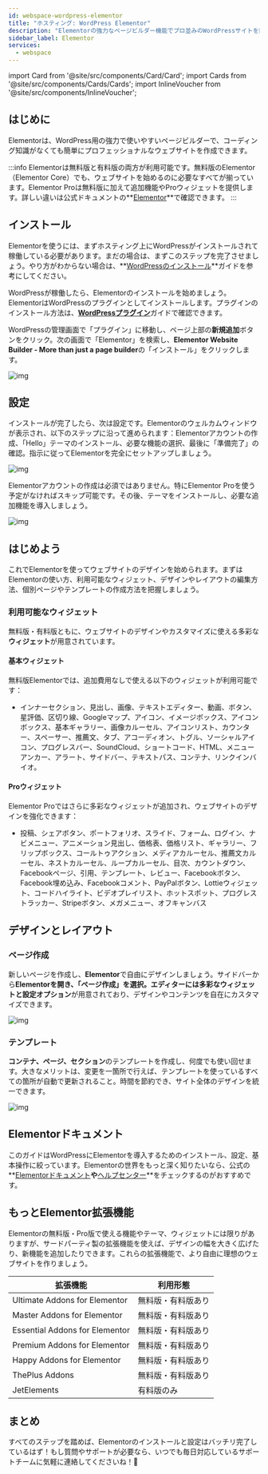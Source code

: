 ```yaml
---
id: webspace-wordpress-elementor
title: "ホスティング: WordPress Elementor"
description: "Elementorの強力なページビルダー機能でプロ並みのWordPressサイトを簡単に作成する方法をチェック → 今すぐ詳しく見る"
sidebar_label: Elementor
services:
  - webspace
---
```



import Card from '@site/src/components/Card/Card';
import Cards from '@site/src/components/Cards/Cards';
import InlineVoucher from '@site/src/components/InlineVoucher';



## はじめに

Elementorは、WordPress用の強力で使いやすいページビルダーで、コーディング知識がなくても簡単にプロフェッショナルなウェブサイトを作成できます。

:::info
Elementorは無料版と有料版の両方が利用可能です。無料版のElementor（Elementor Core）でも、ウェブサイトを始めるのに必要なすべてが揃っています。Elementor Proは無料版に加えて追加機能やProウィジェットを提供します。詳しい違いは公式ドキュメントの**[Elementor](https://elementor.com/help/elementor-pro-vs-free/)**で確認できます。
:::

<InlineVoucher />


## インストール

Elementorを使うには、まずホスティング上にWordPressがインストールされて稼働している必要があります。まだの場合は、まずこのステップを完了させましょう。やり方がわからない場合は、**[WordPressのインストール](webspace-wordpress.md)**ガイドを参考にしてください。

WordPressが稼働したら、Elementorのインストールを始めましょう。ElementorはWordPressのプラグインとしてインストールします。プラグインのインストール方法は、[**WordPressプラグイン**](webspace-wordpress-plugins.md)ガイドで確認できます。

WordPressの管理画面で「プラグイン」に移動し、ページ上部の**新規追加**ボタンをクリック。次の画面で「Elementor」を検索し、**Elementor Website Builder - More than just a page builder**の「インストール」をクリックします。

![img](https://screensaver01.zap-hosting.com/index.php/s/xcj9stZtAmY9cgJ/preview)



## 設定

インストールが完了したら、次は設定です。Elementorのウェルカムウィンドウが表示され、以下のステップに沿って進められます：Elementorアカウントの作成、「Hello」テーマのインストール、必要な機能の選択、最後に「準備完了」の確認。指示に従ってElementorを完全にセットアップしましょう。

![img](https://screensaver01.zap-hosting.com/index.php/s/6QN5trndZgfSano/download)

Elementorアカウントの作成は必須ではありません。特にElementor Proを使う予定がなければスキップ可能です。その後、テーマをインストールし、必要な追加機能を導入しましょう。

![img](https://screensaver01.zap-hosting.com/index.php/s/YgXwPiEnBZTQsC4/preview)



## はじめよう

これでElementorを使ってウェブサイトのデザインを始められます。まずはElementorの使い方、利用可能なウィジェット、デザインやレイアウトの編集方法、個別ページやテンプレートの作成方法を把握しましょう。

### 利用可能なウィジェット

無料版・有料版ともに、ウェブサイトのデザインやカスタマイズに使える多彩な**ウィジェット**が用意されています。


#### 基本ウィジェット
無料版Elementorでは、追加費用なしで使える以下のウィジェットが利用可能です：

- インナーセクション、見出し、画像、テキストエディター、動画、ボタン、星評価、区切り線、Googleマップ、アイコン、イメージボックス、アイコンボックス、基本ギャラリー、画像カルーセル、アイコンリスト、カウンター、スペーサー、推薦文、タブ、アコーディオン、トグル、ソーシャルアイコン、プログレスバー、SoundCloud、ショートコード、HTML、メニューアンカー、アラート、サイドバー、テキストパス、コンテナ、リンクインバイオ。

#### Proウィジェット

Elementor Proではさらに多彩なウィジェットが追加され、ウェブサイトのデザインを強化できます：

- 投稿、シェアボタン、ポートフォリオ、スライド、フォーム、ログイン、ナビメニュー、アニメーション見出し、価格表、価格リスト、ギャラリー、フリップボックス、コールトゥアクション、メディアカルーセル、推薦文カルーセル、ネストカルーセル、ループカルーセル、目次、カウントダウン、Facebookページ、引用、テンプレート、レビュー、Facebookボタン、Facebook埋め込み、Facebookコメント、PayPalボタン、Lottieウィジェット、コードハイライト、ビデオプレイリスト、ホットスポット、プログレストラッカー、Stripeボタン、メガメニュー、オフキャンバス






## デザインとレイアウト

### ページ作成

新しいページを作成し、**Elementor**で自由にデザインしましょう。サイドバーから**Elementorを開き、「ページ作成」**を選択。エディターには多彩な**ウィジェットと設定オプション**が用意されており、デザインやコンテンツを自在にカスタマイズできます。

![img](https://screensaver01.zap-hosting.com/index.php/s/mdMbnXNkngXWJHt/download)

### テンプレート

**コンテナ、ページ、セクション**のテンプレートを作成し、何度でも使い回せます。大きなメリットは、変更を一箇所で行えば、テンプレートを使っているすべての箇所が自動で更新されること。時間を節約でき、サイト全体のデザインを統一できます。

![img](https://screensaver01.zap-hosting.com/index.php/s/mdMbnXNkngXWJHt/download)

## Elementorドキュメント

このガイドはWordPressにElementorを導入するためのインストール、設定、基本操作に絞っています。Elementorの世界をもっと深く知りたいなら、公式の**[Elementorドキュメント](https://developers.elementor.com/docs/)**や**[ヘルプセンター](https://elementor.com/help/)**をチェックするのがおすすめです。



## もっとElementor拡張機能

Elementorの無料版・Pro版で使える機能やテーマ、ウィジェットには限りがありますが、サードパーティ製の拡張機能を使えば、デザインの幅を大きく広げたり、新機能を追加したりできます。これらの拡張機能で、より自由に理想のウェブサイトを作りましょう。

| 拡張機能                      | 利用形態                         |
| ------------------------------ | ------------------------------- |
| Ultimate Addons for Elementor  | 無料版・有料版あり               |
| Master Addons for Elementor    | 無料版・有料版あり               |
| Essential Addons for Elementor | 無料版・有料版あり               |
| Premium Addons for Elementor   | 無料版・有料版あり               |
| Happy Addons for Elementor     | 無料版・有料版あり               |
| ThePlus Addons                 | 無料版・有料版あり               |
| JetElements                    | 有料版のみ                      |





## まとめ

すべてのステップを踏めば、Elementorのインストールと設定はバッチリ完了しているはず！もし質問やサポートが必要なら、いつでも毎日対応しているサポートチームに気軽に連絡してくださいね！🙂

<InlineVoucher />